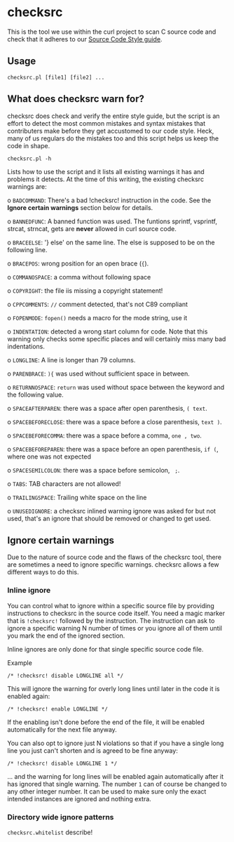 # checksrc

This is the tool we use within the curl project to scan C source code and
check that it adheres to our [Source Code Style guide](CODE_STYLE.md).

## Usage

    checksrc.pl [file1] [file2] ...

## What does checksrc warn for?

checksrc does check and verify the entire style guide, but the script is an
effort to detect the most common mistakes and syntax mistakes that
contributers make before they get accustomed to our code style. Heck, many of
us regulars do the mistakes too and this script helps us keep the code in
shape.

    checksrc.pl -h

Lists how to use the script and it lists all existing warnings it has and
problems it detects. At the time of this writing, the existing checksrc
warnings are:

 o `BADCOMMAND`: There's a bad !checksrc! instruction in the code. See the
   **Ignore certain warnings** section below for details.

 o `BANNEDFUNC`: A banned function was used. The funtions sprintf, vsprintf,
   strcat, strncat, gets are **never** allowed in curl source code.

 o `BRACEELSE`: '} else' on the same line. The else is supposed to be on the
  following line.

 o `BRACEPOS`: wrong position for an open brace (`{`).

 o `COMMANOSPACE`: a comma without following space

 o `COPYRIGHT`: the file iis missing a copyright statement!

 o `CPPCOMMENTS`: `//` comment detected, that's not C89 compliant

 o `FOPENMODE`: `fopen()` needs a macro for the mode string, use it

 o `INDENTATION`: detected a wrong start column for code. Note that this warning
   only checks some specific places and will certainly miss many bad
   indentations.

 o `LONGLINE`: A line is longer than 79 columns.

 o `PARENBRACE`: `){` was used without sufficient space in between.

 o `RETURNNOSPACE`: `return` was used without space between the keyword and the
   following value.

 o `SPACEAFTERPAREN`: there was a space after open parenthesis, `( text`.

 o `SPACEBEFORECLOSE`: there was a space before a close parenthesis, `text )`.

 o `SPACEBEFORECOMMA`: there was a space before a comma, `one , two`.

 o `SPACEBEFOREPAREN`: there was a space before an open parenthesis, `if (`,
   where one was not expected

 o `SPACESEMILCOLON`: there was a space before semicolon, ` ;`.

 o `TABS`: TAB characters are not allowed!

 o `TRAILINGSPACE`: Trailing white space on the line

 o `UNUSEDIGNORE`: a checksrc inlined warning ignore was asked for but not used,
   that's an ignore that should be removed or changed to get used.

## Ignore certain warnings

Due to the nature of source code and the flaws of the checksrc tool, there are
sometimes a need to ignore specific warnings. checksrc allows a few different
ways to do this.

### Inline ignore

You can control what to ignore within a specific source file by providing
instructions to checksrc in the source code itself. You need a magic marker
that is `!checksrc!` followed by the instruction. The instruction can ask to
ignore a specific warning N number of times or you ignore all of them until
you mark the end of the ignored section.

Inline ignores are only done for that single specific source code file.

Example

    /* !checksrc! disable LONGLINE all */

This will ignore the warning for overly long lines until later in the code it
is enabled again:

    /* !checksrc! enable LONGLINE */

If the enabling isn't done before the end of the file, it will be enabled
automatically for the next file anyway.

You can also opt to ignore just N violations so that if you have a single long
line you just can't shorten and is agreed to be fine anyway:

    /* !checksrc! disable LONGLINE 1 */

... and the warning for long lines will be enabled again automatically after
it has ignored that single warning. The number `1` can of course be changed to
any other integer number. It can be used to make sure only the exact intended
instances are ignored and nothing extra.

### Directory wide ignore patterns

`checksrc.whitelist` describe!


